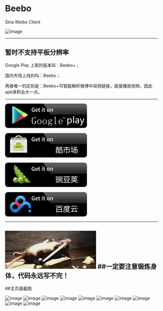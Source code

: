 Beebo
=====

Sina Weibo Client

![image](http://img.wdjimg.com/mms/icon/v1/d/44/52ed35dcd4591c4cdbd5cfccc4b2344d_256_256.png)

-----------------
暂时不支持平板分辨率
-----------------
Google Play 上架的版本叫：Beebo+；

国内市场上线的叫：Beebo；

两者唯一的区别是：Beebo+可智能解析微博中视频链接，直接播放视频，因此apk体积会大一点。

************************
[![alt text](https://github.com/andforce/Beebo/blob/master/screenshot/GooglePlay.png "Google Play")](https://play.google.com/store/apps/details?id=org.zarroboogs.weibo.plus)

[![alt text](https://github.com/andforce/Beebo/blob/master/screenshot/CoolApk.png "CoolApk")](http://coolapk.com/apk/org.zarroboogs.weibo)

[![alt text](https://github.com/andforce/Beebo/blob/master/screenshot/WanDouJIa.png "豌豆荚")](http://www.wandoujia.com/apps/org.zarroboogs.weibo)

[![alt text](https://github.com/andforce/Beebo/blob/master/screenshot/Baidu.png "百度网盘")](http://yun.baidu.com/s/1eQGOhKQ)
************************

![image](https://github.com/andforce/Beebo/blob/master/screenshot/mouse.gif)
##一定要注意锻炼身体，代码永远写不完！
-------------------------------------------

##主页面截图

![image](https://github.com/andforce/Beebo/blob/master/screenshot/DFG_2015-01-12-09-39-59.png)
![image](https://github.com/andforce/Beebo/blob/master/screenshot/DFG_2015-01-12-09-39-55.png)
![image](https://github.com/andforce/Beebo/blob/master/screenshot/DFG_2015-01-12-09-38-48.png)
![image](https://github.com/andforce/Beebo/blob/master/screenshot/DFG_2015-01-12-09-39-45.png)
![image](https://github.com/andforce/Beebo/blob/master/screenshot/DFG_2015-01-12-09-40-38.png)
![image](https://github.com/andforce/Beebo/blob/master/screenshot/DFG_2015-01-12-09-38-57.png)
![image](https://github.com/andforce/Beebo/blob/master/screenshot/DFG_2015-01-12-09-39-50.png)
![image](https://github.com/andforce/Beebo/blob/master/screenshot/DFG_2015-01-12-13-17-59.png)
![image](https://github.com/andforce/Beebo/blob/master/screenshot/DFG_2015-01-12-09-39-05.png)
![image](https://github.com/andforce/Beebo/blob/master/screenshot/DFG_2015-01-12-09-39-41.png)
